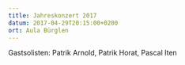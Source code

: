 ```yaml
---
title: Jahreskonzert 2017
datum: 2017-04-29T20:15:00+0200
ort: Aula Bürglen
---
```


Gastsolisten: Patrik Arnold, Patrik Horat, Pascal Iten
